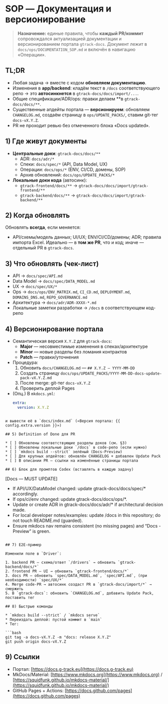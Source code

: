 # SOP — Документация и версионирование
> **Назначение:** единые правила, чтобы **каждый PR/коммит** сопровождался актуализацией документации и версионированием портала `gtrack-docs`. Документ лежит в `docs/ops/DOCUMENTATION_SOP.md` и включён в навигацию «Операции».

## TL;DR
- Любая задача → вместе с кодом **обновляем документацию**.
- Изменения в **app/backend**: кладём текст в `/docs` соответствующего репо → это **автосинкнется** в `gtrack-docs/docs/import/...`.
- Общие спецификации/ADR/ops: правки делаем **в `gtrack-docs/docs/**`.
- Существенные апдейты портала — **версионируем**: обновляем `CHANGELOG.md`, создаём страницу в `ops/UPDATE_PACKS/`, ставим git-тег `docs-vX.Y.Z`.
- PR не проходит ревью без отмеченного блока «Docs updated».

## 1) Где живут документы
- **Центральные доки**: `gtrack-docs/docs/**`
  - ADR: `docs/adr/*`
  - Спеки: `docs/spec/*` (API, Data Model, UX)
  - Операции: `docs/ops/*` (ENV, CI/CD, домены, SOP)
  - Архив обновлений: `docs/ops/UPDATE_PACKS/*`
- **Локальные доки кода** (автосинк):
  - `gtrack-frontend/docs/**` → `gtrack-docs/docs/import/gtrack-frontend/**`
  - `gtrack-backend/docs/**` → `gtrack-docs/docs/import/gtrack-backend/**`

## 2) Когда обновлять
Обновлять **всегда**, если меняется:
- API/схемы/модель данных; UI/UX; ENV/CI/CD/домены; ADR; правила импорта Excel.
Идеально — в **том же PR**, что и код; иначе — отдельный PR в `gtrack-docs`.

## 3) Что обновлять (чек-лист)
- API → `docs/spec/API.md`
- Data Model → `docs/spec/DATA_MODEL.md`
- UX → `docs/spec/UX/*`
- Ops → `docs/ops/ENV_MATRIX.md`, `CI_CD.md`, `DEPLOYMENT.md`, `DOMAINS_DNS.md`, `REPO_GOVERNANCE.md`
- Архитектура → `docs/adr/ADR-XXXX-*.md`
- Локальные заметки разработки → `/docs` в соответствующем код-репо

## 4) Версионирование портала
- Семантическая версия `X.Y.Z` для `gtrack-docs`:
  - **Major** — несовместимые изменения в спеках/архитектуре
  - **Minor** — новые разделы без ломания контрактов
  - **Patch** — правки/уточнения
- Процедура:
  1) Обновить `docs/CHANGELOG.md` — `## X.Y.Z — YYYY-MM-DD`
  2) Создать страницу `docs/ops/UPDATE_PACKS/YYYY-MM-DD-docs-update-pack-vX.Y.Z.md`
  3) После merge: git-тег `docs-vX.Y.Z`
  4) Проверить деплой Pages
- (Опц.) В `mkdocs.yml`:
  ```yaml
  extra:
    version: X.Y.Z
```

и вывести её в `docs/index.md` («Версия портала: {{ config.extra.version }}»)

## 5) Definition of Done для PR

* [ ] Обновлены соответствующие разделы доков (см. §3)
* [ ] Обновлены локальные доки `/docs` в code-репо (если нужно)
* [ ] `mkdocs build --strict` зелёный (Docs-Preview)
* [ ] Для крупных апдейтов: обновлён CHANGELOG + добавлен Update Pack
* [ ] В описании PR — ссылки на изменённые страницы портала

## 6) Блок для промптов Codex (вставлять в каждую задачу)

```
[Docs — MUST UPDATE]
- If API/UX/DataModel changed: update gtrack-docs/docs/spec/* accordingly.
- If ops/ci/env changed: update gtrack-docs/docs/ops/*.
- Update or create ADR in gtrack-docs/docs/adr/* if architectural decision made.
- For local developer notes/examples: update /docs in this repository; do not touch README.md (guarded).
- Ensure mkdocs nav remains consistent (no missing pages) and “Docs - Preview” is green.
```

## 7) E2E-пример

Изменили поле в `Driver`:

1. backend PR — схема/ответ `/drivers` → обновить `gtrack-backend/docs/*`
2. frontend PR — UI → обновить `gtrack-frontend/docs/*`
3. docs PR — обновить `spec/DATA_MODEL.md`, `spec/API.md`, (при необходимости) `spec/UX/*`
4. Merge code-PR → автосинк создаст PR в `gtrack-docs/import/*` → смержить
5. В `gtrack-docs`: обновить `CHANGELOG.md`, добавить Update Pack, поставить тег

## 8) Быстрые команды

* `mkdocs build --strict` / `mkdocs serve`
* Переиздать деплой: пустой коммит в `main`
* Тег:

```bash
git tag -a docs-vX.Y.Z -m "docs: release X.Y.Z"
git push origin docs-vX.Y.Z
```

## 9) Ссылки

* Портал: [https://docs.g-track.eu](https://docs.g-track.eu)
* MkDocs/Material: [https://www.mkdocs.org](https://www.mkdocs.org) / [https://squidfunk.github.io/mkdocs-material/](https://squidfunk.github.io/mkdocs-material/)
* GitHub Pages + Actions: [https://docs.github.com/pages](https://docs.github.com/pages)
